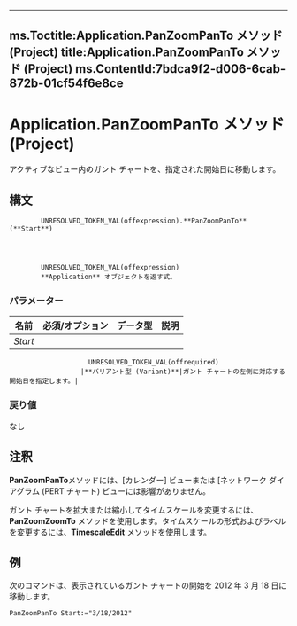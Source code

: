 

---
ms.Toctitle:Application.PanZoomPanTo メソッド (Project)
title:Application.PanZoomPanTo メソッド (Project)
ms.ContentId:7bdca9f2-d006-6cab-872b-01cf54f6e8ce
---
# Application.PanZoomPanTo メソッド (Project)




アクティブなビュー内のガント チャートを、指定された開始日に移動します。

## 構文

            UNRESOLVED_TOKEN_VAL(offexpression).**PanZoomPanTo**(**Start**)




            UNRESOLVED_TOKEN_VAL(offexpression)
            **Application** オブジェクトを返す式。

### パラメーター

|**名前**|**必須/オプション**|**データ型**|**説明**|
|---|---|---|---|
|*Start*|
                        UNRESOLVED_TOKEN_VAL(offrequired)
                      |**バリアント型 (Variant)**|ガント チャートの左側に対応する開始日を指定します。|



### 戻り値
なし





## 注釈
**PanZoomPanTo**メソッドには、[カレンダー] ビューまたは [ネットワーク ダイアグラム (PERT チャート) ビューには影響がありません。



ガント チャートを拡大または縮小してタイムスケールを変更するには、**PanZoomZoomTo** メソッドを使用します。タイムスケールの形式およびラベルを変更するには、**TimescaleEdit** メソッドを使用します。



## 例
次のコマンドは、表示されているガント チャートの開始を 2012 年 3 月 18 日に移動します。

```vba
PanZoomPanTo Start:="3/18/2012" 

```





